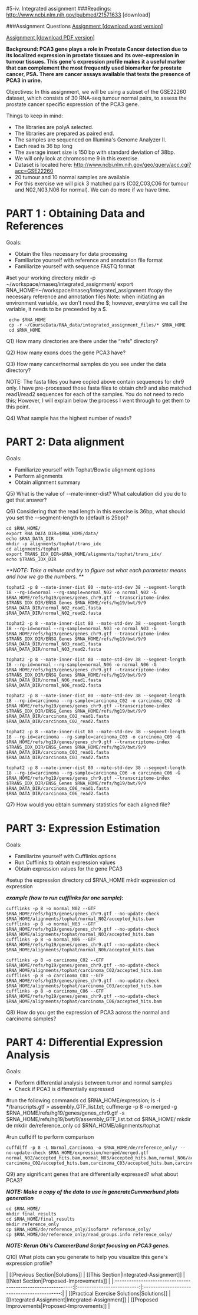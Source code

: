 #5-iv. Integrated assignment
###Readings:
http://www.ncbi.nlm.nih.gov/pubmed/21571633 [download] 


###Assignment Questions
[Assignment [download word version]](https://raw.githubusercontent.com/wiki/griffithlab/rnaseq_tutorial/LectureFiles/cbw-cshl-nygc/2015/assignment_questions_only.doc)

[Assignment [download PDF version]](https://raw.githubusercontent.com/wiki/griffithlab/rnaseq_tutorial/LectureFiles/cbw-cshl-nygc/2015/assignment_questions_only.pdf)


**Background: PCA3 gene plays a role in Prostate Cancer detection due to its localized expression in prostate tissues and its over-expression in tumour tissues. This gene's expression profile makes it a useful marker that can complement the most frequently used biomarker for prostate cancer, PSA.  There are cancer assays available that tests the presence of PCA3 in urine.** 

Objectives: In this assignment, we will be using a subset of the GSE22260 dataset, which consists of 30 RNA-seq tumour normal pairs, to assess the prostate cancer specific expression of the PCA3 gene. 

Things to keep in mind:

- The libraries are polyA selected.
- The libraries are prepared as paired end.
- The samples are sequenced on Illumina's Genome Analyzer II.
- Each read is 36 bp long
- The average insert size is 150 bp with standard deviation of 38bp.
- We will only look at chromosome 9 in this exercise. 
- Dataset is located here: http://www.ncbi.nlm.nih.gov/geo/query/acc.cgi?acc=GSE22260
- 20 tumour and 10 normal samples are available
- For this exercise we will pick 3 matched pairs (C02,C03,C06 for tumour and N02,N03,N06 for normal). We can do more if we have time.

# PART 1 : Obtaining Data and References

Goals:
- Obtain the files necessary for data processing
- Familiarize yourself with reference and annotation file format
- Familiarize yourself with sequence FASTQ format

#set your working directory
      mkdir -p ~/workspace/rnaseq/integrated_assignment/
      export RNA_HOME=~/workspace/rnaseq/integrated_assignment
#copy the necessary reference and annotation files
Note: when initiating an environment variable, we don't need the $; however, everytime we call the variable, it needs to be preceeded by a $.

     echo $RNA_HOME
     cp -r ~/CourseData/RNA_data/integrated_assignment_files/* $RNA_HOME
     cd $RNA_HOME


Q1) How many directories are there under the “refs” directory? 


Q2)  How many exons does the gene PCA3 have?


Q3) How many cancer/normal samples do you see under the data directory?

NOTE: The fasta files you have copied above contain sequences for chr9 only. I have pre-processed those fasta files to obtain chr9 and also matched read1/read2 sequences for each of the samples. You do not need to redo this; However, I will explain below the process I went through to get them to this point.

Q4) What sample has the highest number of reads?


# PART 2: Data alignment

Goals:
- Familiarize yourself with Tophat/Bowtie alignment options
- Perform alignments
- Obtain alignment summary

Q5) What is the value of --mate-inner-dist? What calculation did you do to get that answer?


Q6) Considering that the read length in this exercise is 36bp, what should you set the --segment-length to (default is 25bp)?

    cd $RNA_HOME/
    export RNA_DATA_DIR=$RNA_HOME/data/
    echo $RNA_DATA_DIR
    mkdir -p alignments/tophat/trans_idx
    cd alignments/tophat
    export TRANS_IDX_DIR=$RNA_HOME/alignments/tophat/trans_idx/
    echo $TRANS_IDX_DIR

_**NOTE: Take a minute and try to figure out what each parameter means and how we go the numbers. **_

    tophat2 -p 8 --mate-inner-dist 80 --mate-std-dev 38 --segment-length 18 --rg-id=normal --rg-sample=normal_N02 -o normal_N02 -G $RNA_HOME/refs/hg19/genes/genes_chr9.gtf --transcriptome-index $TRANS_IDX_DIR/ENSG_Genes $RNA_HOME/refs/hg19/bwt/9/9 $RNA_DATA_DIR/normal_N02_read1.fasta $RNA_DATA_DIR/normal_N02_read2.fasta

    tophat2 -p 8 --mate-inner-dist 80 --mate-std-dev 38 --segment-length 18 --rg-id=normal --rg-sample=normal_N03 -o normal_N03 -G $RNA_HOME/refs/hg19/genes/genes_chr9.gtf --transcriptome-index $TRANS_IDX_DIR/ENSG_Genes $RNA_HOME/refs/hg19/bwt/9/9 $RNA_DATA_DIR/normal_N03_read1.fasta $RNA_DATA_DIR/normal_N03_read2.fasta

    tophat2 -p 8 --mate-inner-dist 80 --mate-std-dev 38 --segment-length 18 --rg-id=normal --rg-sample=normal_N06 -o normal_N06 -G $RNA_HOME/refs/hg19/genes/genes_chr9.gtf --transcriptome-index $TRANS_IDX_DIR/ENSG_Genes $RNA_HOME/refs/hg19/bwt/9/9 $RNA_DATA_DIR/normal_N06_read1.fasta $RNA_DATA_DIR/normal_N06_read2.fasta

    tophat2 -p 8 --mate-inner-dist 80 --mate-std-dev 38 --segment-length 18 --rg-id=carcinoma --rg-sample=carcinoma_C02 -o carcinoma_C02 -G $RNA_HOME/refs/hg19/genes/genes_chr9.gtf --transcriptome-index $TRANS_IDX_DIR/ENSG_Genes $RNA_HOME/refs/hg19/bwt/9/9 $RNA_DATA_DIR/carcinoma_C02_read1.fasta $RNA_DATA_DIR/carcinoma_C02_read2.fasta

    tophat2 -p 8 --mate-inner-dist 80 --mate-std-dev 38 --segment-length 18 --rg-id=carcinoma --rg-sample=carcinoma_C03 -o carcinoma_C03 -G $RNA_HOME/refs/hg19/genes/genes_chr9.gtf --transcriptome-index $TRANS_IDX_DIR/ENSG_Genes $RNA_HOME/refs/hg19/bwt/9/9 $RNA_DATA_DIR/carcinoma_C03_read1.fasta $RNA_DATA_DIR/carcinoma_C03_read2.fasta

    tophat2 -p 8 --mate-inner-dist 80 --mate-std-dev 38 --segment-length 18 --rg-id=carcinoma --rg-sample=carcinoma_C06 -o carcinoma_C06 -G $RNA_HOME/refs/hg19/genes/genes_chr9.gtf --transcriptome-index $TRANS_IDX_DIR/ENSG_Genes $RNA_HOME/refs/hg19/bwt/9/9 $RNA_DATA_DIR/carcinoma_C06_read1.fasta $RNA_DATA_DIR/carcinoma_C06_read2.fasta

Q7) How would you obtain summary statistics for each aligned file?

# PART 3: Expression Estimation

Goals:
- Familiarize yourself with Cufflinks options
- Run Cufflinks to obtain expression values
- Obtain expression values for the gene PCA3
    
#setup the expression directory
    cd $RNA_HOME
    mkdir expression
    cd expression

_**example (how to run cufflinks for one sample):**_

    cufflinks -p 8 -o normal_N02 --GTF $RNA_HOME/refs/hg19/genes/genes_chr9.gtf --no-update-check $RNA_HOME/alignments/tophat/normal_N02/accepted_hits.bam 
    cufflinks -p 8 -o normal_N03 --GTF $RNA_HOME/refs/hg19/genes/genes_chr9.gtf --no-update-check $RNA_HOME/alignments/tophat/normal_N03/accepted_hits.bam 
    cufflinks -p 8 -o normal_N06 --GTF $RNA_HOME/refs/hg19/genes/genes_chr9.gtf --no-update-check $RNA_HOME/alignments/tophat/normal_N06/accepted_hits.bam 

    cufflinks -p 8 -o carcinoma_C02 --GTF $RNA_HOME/refs/hg19/genes/genes_chr9.gtf --no-update-check $RNA_HOME/alignments/tophat/carcinoma_C02/accepted_hits.bam 
    cufflinks -p 8 -o carcinoma_C03 --GTF $RNA_HOME/refs/hg19/genes/genes_chr9.gtf --no-update-check $RNA_HOME/alignments/tophat/carcinoma_C03/accepted_hits.bam 
    cufflinks -p 8 -o carcinoma_C06 --GTF $RNA_HOME/refs/hg19/genes/genes_chr9.gtf --no-update-check $RNA_HOME/alignments/tophat/carcinoma_C06/accepted_hits.bam 

Q8) How do you get the expression of PCA3 across the normal and carcinoma samples?


# PART 4: Differential Expression Analysis 

Goals:
- Perform differential analysis between tumor and normal samples
- Check if PCA3 is differentially expressed

#run the following commands
      cd $RNA_HOME/expression;
      ls -l */transcripts.gtf > assembly_GTF_list.txt;
      cuffmerge -p 8 -o merged -g $RNA_HOME/refs/hg19/genes/genes_chr9.gtf -s $RNA_HOME/refs/hg19/bwt/9/assembly_GTF_list.txt
      cd $RNA_HOME/
      mkdir de
      mkdir de/reference_only
      cd $RNA_HOME/alignments/tophat

#run cuffdiff to perform comparison

    cuffdiff -p 8 -L Normal,Carcinoma -o $RNA_HOME/de/reference_only/ --no-update-check $RNA_HOME/expression/merged/merged.gtf normal_N02/accepted_hits.bam,normal_N03/accepted_hits.bam,normal_N06/accepted_hits.bam carcinoma_C02/accepted_hits.bam,carcinoma_C03/accepted_hits.bam,carcinoma_C06/accepted_hits.bam

Q9) any significant genes that are differentially expressed? what about PCA3? 

_**NOTE: Make a copy of the data to use in generateCummerbund plots generation**_

    cd $RNA_HOME/
    mkdir final_results
    cd $RNA_HOME/final_results
    mkdir reference_only
    cp $RNA_HOME/de/reference_only/isoform* reference_only/
    cp $RNA_HOME/de/reference_only/read_groups.info reference_only/

_**NOTE: Rerun Obi's CummerBund Script focusing on PCA3 genes.**_

Q10) What plots can you generate to help you visualize this gene's expression profile?

| [[Previous Section|Solutions]]       | [[This Section|Integrated-Assignment]] | [[Next Section|Proposed-Improvements]]   |
|:------------------------------------------------------------:|:--------------------------:|:-------------------------------------------:|
| [[Practical Exercise Solutions|Solutions]] | [[Integrated Assignment|Integrated-Assignment]]    | [[Proposed Improvements|Proposed-Improvements]] |
